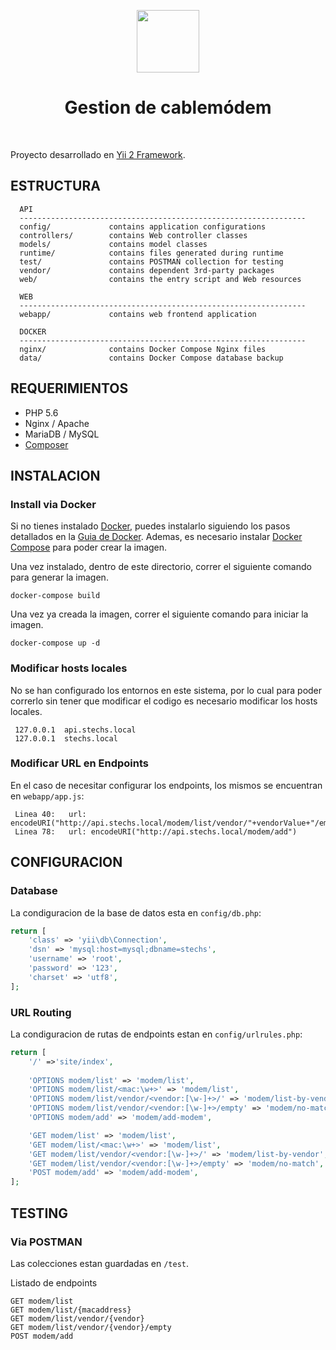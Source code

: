 <p align="center">
    <a href="https://www.stechs.io" target="_blank">
        <img src="https://www.stechs.io/wp-content/uploads/stechs-logo-web.png" height="100px">
    </a>
    <h1 align="center">Gestion de cablemódem</h1>
    <br>
</p>

Proyecto desarrollado en [Yii 2 Framework](http://www.yiiframework.com/).

ESTRUCTURA
-------------------
      API
      ----------------------------------------------------------------
      config/             contains application configurations
      controllers/        contains Web controller classes
      models/             contains model classes
      runtime/            contains files generated during runtime
      test/               contains POSTMAN collection for testing
      vendor/             contains dependent 3rd-party packages
      web/                contains the entry script and Web resources
      
      WEB
      ----------------------------------------------------------------
      webapp/             contains web frontend application

      DOCKER
      ----------------------------------------------------------------
      nginx/              contains Docker Compose Nginx files 
      data/               contains Docker Compose database backup


REQUERIMIENTOS
------------

- PHP 5.6
- Nginx / Apache
- MariaDB / MySQL
- [Composer](http://getcomposer.org/)


INSTALACION
------------

### Install via Docker

Si no tienes instalado [Docker](https://www.docker.com/), puedes instalarlo siguiendo los pasos detallados en la [Guia de Docker](https://www.docker.com/get-started).
Ademas, es necesario instalar [Docker Compose](https://docs.docker.com/compose/install/) para poder crear la imagen.

Una vez instalado, dentro de este directorio, correr el siguiente comando para generar la imagen.

~~~
docker-compose build
~~~

Una vez ya creada la imagen, correr el siguiente comando para iniciar la imagen.

~~~
docker-compose up -d
~~~

### Modificar hosts locales

No se han configurado los entornos en este sistema, por lo cual para poder correrlo sin tener que modificar el codigo es necesario modificar los hosts locales.

```
 127.0.0.1  api.stechs.local
 127.0.0.1  stechs.local
```

### Modificar URL en Endpoints

En el caso de necesitar configurar los endpoints, los mismos se encuentran en  `webapp/app.js`:

```
 Linea 40:   url: encodeURI("http://api.stechs.local/modem/list/vendor/"+vendorValue+"/empty")
 Linea 78:   url: encodeURI("http://api.stechs.local/modem/add")
```

CONFIGURACION
-------------

### Database

La condiguracion de la base de datos esta en `config/db.php`:

```php
return [
    'class' => 'yii\db\Connection',
    'dsn' => 'mysql:host=mysql;dbname=stechs',
    'username' => 'root',
    'password' => '123',
    'charset' => 'utf8',
];
```

### URL Routing

La condiguracion de rutas de endpoints estan en `config/urlrules.php`:

```php
return [
    '/' =>'site/index',
    
    'OPTIONS modem/list' => 'modem/list',
    'OPTIONS modem/list/<mac:\w+>' => 'modem/list',
    'OPTIONS modem/list/vendor/<vendor:[\w-]+>/' => 'modem/list-by-vendor',
    'OPTIONS modem/list/vendor/<vendor:[\w-]+>/empty' => 'modem/no-match',
    'OPTIONS modem/add' => 'modem/add-modem',

    'GET modem/list' => 'modem/list',
    'GET modem/list/<mac:\w+>' => 'modem/list',
    'GET modem/list/vendor/<vendor:[\w-]+>/' => 'modem/list-by-vendor',
    'GET modem/list/vendor/<vendor:[\w-]+>/empty' => 'modem/no-match',
    'POST modem/add' => 'modem/add-modem',
];
```

TESTING 
-------

### Via POSTMAN
Las colecciones estan guardadas en `/test`.

Listado de endpoints

    GET modem/list
    GET modem/list/{macaddress}
    GET modem/list/vendor/{vendor}
    GET modem/list/vendor/{vendor}/empty
    POST modem/add